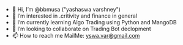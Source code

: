 - 👋 Hi, I’m @bbmusa ("yashaswa varshney")
- 👀 I’m interested in .critivity and finance in general 
- 🌱 I’m currently learning Algo Trading using Python and MangoDB
- 💞️ I’m looking to collaborate on Trading Bot declopment
- 📫 How to reach me MailMe: yswa.var@gmail.com

<!---
bbmusa/bbmusa is a ✨ special ✨ repository because its `README.md` (this file) appears on your GitHub profile.
You can click the Preview link to take a look at your changes.
--->

